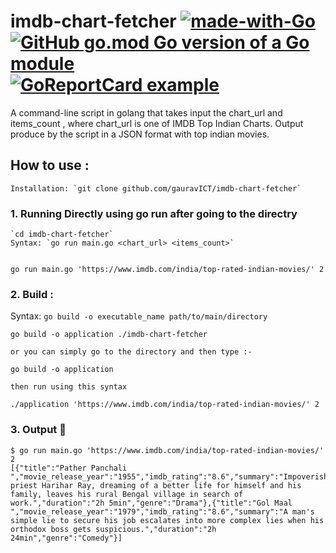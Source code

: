 # imdb-chart-fetcher [![made-with-Go](https://img.shields.io/badge/Made%20with-Go-1f425f.svg)](http://golang.org) [![GitHub go.mod Go version of a Go module](https://img.shields.io/github/go-mod/go-version/gauravICT/imdb-chart-fetcher)](https://github.com/gauravICT/imdb-chart-fetcher) [![GoReportCard example](https://goreportcard.com/badge/github.com/gauravICT/imdb-chart-fetcher)](https://goreportcard.com/report/github.com/gauravICT/imdb-chart-fetcher) 
A  command-line script in golang that takes input the chart_url and items_count , where chart_url is one of IMDB Top Indian Charts. Output produce by the script in a JSON format with top indian movies.

## How to use :
```
Installation: `git clone github.com/gauravICT/imdb-chart-fetcher`
```     
### 1. Running Directly using go run after going to the directry
```
`cd imdb-chart-fetcher`
Syntax: `go run main.go <chart_url> <items_count>`


go run main.go 'https://www.imdb.com/india/top-rated-indian-movies/' 2
```

### 2. Build : 
Syntax: `go build -o executable_name path/to/main/directory`

```
go build -o application ./imdb-chart-fetcher

or you can simply go to the directory and then type :-

go build -o application

then run using this syntax

./application 'https://www.imdb.com/india/top-rated-indian-movies/' 2

```

### 3. Output :runner:
```
$ go run main.go 'https://www.imdb.com/india/top-rated-indian-movies/' 2
[{"title":"Pather Panchali ","movie_release_year":"1955","imdb_rating":"8.6","summary":"Impoverished priest Harihar Ray, dreaming of a better life for himself and his family, leaves his rural Bengal village in search of work.","duration":"2h 5min","genre":"Drama"},{"title":"Gol Maal ","movie_release_year":"1979","imdb_rating":"8.6","summary":"A man's simple lie to secure his job escalates into more complex lies when his orthodox boss gets suspicious.","duration":"2h 24min","genre":"Comedy"}]

```
